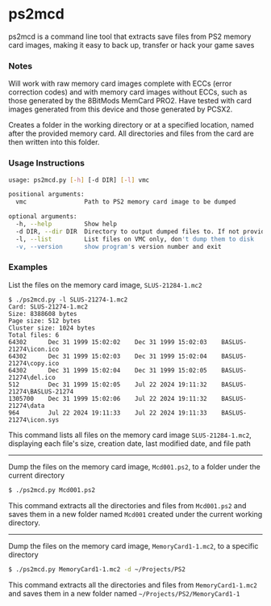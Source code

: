 # ps2mcd
ps2mcd is a command line tool that extracts save files from PS2 memory card images, making it easy to back up, transfer or hack your game saves

### Notes
Will work with raw memory card images complete with ECCs (error correction codes) and with memory card images without ECCs, such as those generated by the 8BitMods MemCard PRO2. Have tested with card images generated from this device and those generated by PCSX2.

Creates a folder in the working directory or at a specified location, named after the provided memory card. All directories and files from the card are then written into this folder.

### Usage Instructions
```bash
usage: ps2mcd.py [-h] [-d DIR] [-l] vmc

positional arguments:
  vmc                Path to PS2 memory card image to be dumped

optional arguments:
  -h, --help         Show help
  -d DIR, --dir DIR  Directory to output dumped files to. If not provided, save files will be extracted to a directory under the working directory with the name of the memory card being dumped
  -l, --list         List files on VMC only, don't dump them to disk
  -v, --version      show program's version number and exit
  ```

### Examples
List the files on the memory card image, `SLUS-21284-1.mc2`
```
$ ./ps2mcd.py -l SLUS-21274-1.mc2
Card: SLUS-21274-1.mc2
Size: 8388608 bytes
Page size: 512 bytes
Cluster size: 1024 bytes
Total files: 6
64302      Dec 31 1999 15:02:02    Dec 31 1999 15:02:03    BASLUS-21274\icon.ico
64302      Dec 31 1999 15:02:03    Dec 31 1999 15:02:04    BASLUS-21274\copy.ico
64302      Dec 31 1999 15:02:04    Dec 31 1999 15:02:05    BASLUS-21274\del.ico
512        Dec 31 1999 15:02:05    Jul 22 2024 19:11:32    BASLUS-21274\BASLUS-21274
1305700    Dec 31 1999 15:02:06    Jul 22 2024 19:11:32    BASLUS-21274\data
964        Jul 22 2024 19:11:33    Jul 22 2024 19:11:33    BASLUS-21274\icon.sys
```
This command lists all files on the memory card image `SLUS-21284-1.mc2`, displaying each file's size, creation date, last modified date, and file path
***
Dump the files on the memory card image, `Mcd001.ps2`, to a folder under the current directory
```bash
$ ./ps2mcd.py Mcd001.ps2
```
This command extracts all the directories and files from `Mcd001.ps2` and saves them in a new folder named `Mcd001` created under the current working directory.  
***
Dump the files on the memory card image, `MemoryCard1-1.mc2`, to a specific directory
```bash
$ ./ps2mcd.py MemoryCard1-1.mc2 -d ~/Projects/PS2
```
This command extracts all the directories and files from `MemoryCard1-1.mc2` and saves them in a new folder named `~/Projects/PS2/MemoryCard1-1` 

